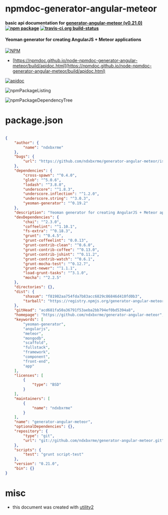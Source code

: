 # npmdoc-generator-angular-meteor

#### basic api documentation for  [generator-angular-meteor (v0.21.0)](https://github.com/ndxbxrme/generator-angular-meteor)  [![npm package](https://img.shields.io/npm/v/npmdoc-generator-angular-meteor.svg?style=flat-square)](https://www.npmjs.org/package/npmdoc-generator-angular-meteor) [![travis-ci.org build-status](https://api.travis-ci.org/npmdoc/node-npmdoc-generator-angular-meteor.svg)](https://travis-ci.org/npmdoc/node-npmdoc-generator-angular-meteor)

#### Yeoman generator for creating AngularJS + Meteor applications

[![NPM](https://nodei.co/npm/generator-angular-meteor.png?downloads=true&downloadRank=true&stars=true)](https://www.npmjs.com/package/generator-angular-meteor)

- [https://npmdoc.github.io/node-npmdoc-generator-angular-meteor/build/apidoc.html](https://npmdoc.github.io/node-npmdoc-generator-angular-meteor/build/apidoc.html)

[![apidoc](https://npmdoc.github.io/node-npmdoc-generator-angular-meteor/build/screenCapture.buildCi.browser.%252Ftmp%252Fbuild%252Fapidoc.html.png)](https://npmdoc.github.io/node-npmdoc-generator-angular-meteor/build/apidoc.html)

![npmPackageListing](https://npmdoc.github.io/node-npmdoc-generator-angular-meteor/build/screenCapture.npmPackageListing.svg)

![npmPackageDependencyTree](https://npmdoc.github.io/node-npmdoc-generator-angular-meteor/build/screenCapture.npmPackageDependencyTree.svg)



# package.json

```json

{
    "author": {
        "name": "ndxbxrme"
    },
    "bugs": {
        "url": "https://github.com/ndxbxrme/generator-angular-meteor/issues"
    },
    "dependencies": {
        "cross-spawn": "^0.4.0",
        "glob": "^5.0.6",
        "lodash": "^3.8.0",
        "underscore": "^1.8.3",
        "underscore.inflection": "^1.2.0",
        "underscore.string": "^3.0.3",
        "yeoman-generator": "^0.19.2"
    },
    "description": "Yeoman generator for creating AngularJS + Meteor applications",
    "devDependencies": {
        "chai": "^2.3.0",
        "coffeelint": "^1.10.1",
        "fs-extra": "^0.18.3",
        "grunt": "^0.4.5",
        "grunt-coffeelint": "0.0.13",
        "grunt-contrib-clean": "^0.6.0",
        "grunt-contrib-coffee": "^0.13.0",
        "grunt-contrib-jshint": "^0.11.2",
        "grunt-contrib-watch": "^0.6.1",
        "grunt-mocha-test": "^0.12.7",
        "grunt-newer": "^1.1.1",
        "load-grunt-tasks": "^3.1.0",
        "mocha": "^2.2.5"
    },
    "directories": {},
    "dist": {
        "shasum": "f81982aa754fda7b83acc6829c86846d410fd0b3",
        "tarball": "https://registry.npmjs.org/generator-angular-meteor/-/generator-angular-meteor-0.21.0.tgz"
    },
    "gitHead": "acd681fa50a36791f53aeba2bb794ef0bd5394a8",
    "homepage": "https://github.com/ndxbxrme/generator-angular-meteor",
    "keywords": [
        "yeoman-generator",
        "angularjs",
        "meteor",
        "mongodb",
        "scaffold",
        "fullstack",
        "framework",
        "component",
        "front-end",
        "app"
    ],
    "licenses": [
        {
            "type": "BSD"
        }
    ],
    "maintainers": [
        {
            "name": "ndxbxrme"
        }
    ],
    "name": "generator-angular-meteor",
    "optionalDependencies": {},
    "repository": {
        "type": "git",
        "url": "git://github.com/ndxbxrme/generator-angular-meteor.git"
    },
    "scripts": {
        "test": "grunt script-test"
    },
    "version": "0.21.0",
    "bin": {}
}
```



# misc
- this document was created with [utility2](https://github.com/kaizhu256/node-utility2)
